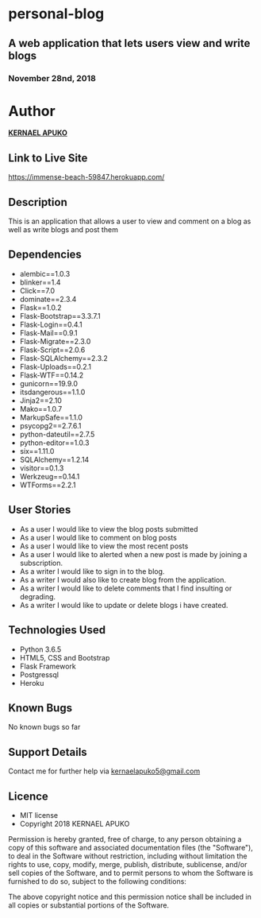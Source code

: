 # personal-blog
## A web application that lets users view and write blogs 
### November 28nd, 2018


# Author
  **[KERNAEL APUKO](https://github.com/kernael92)**


## Link to Live Site 
https://immense-beach-59847.herokuapp.com/



## Description
  This is an application that allows a user to view and comment on a blog as well as write blogs and post them
  


## Dependencies
* alembic==1.0.3
* blinker==1.4
* Click==7.0
* dominate==2.3.4
* Flask==1.0.2
* Flask-Bootstrap==3.3.7.1
* Flask-Login==0.4.1
* Flask-Mail==0.9.1
* Flask-Migrate==2.3.0
* Flask-Script==2.0.6
* Flask-SQLAlchemy==2.3.2
* Flask-Uploads==0.2.1
* Flask-WTF==0.14.2
* gunicorn==19.9.0
* itsdangerous==1.1.0
* Jinja2==2.10
* Mako==1.0.7
* MarkupSafe==1.1.0
* psycopg2==2.7.6.1
* python-dateutil==2.7.5
* python-editor==1.0.3
* six==1.11.0
* SQLAlchemy==1.2.14
* visitor==0.1.3
* Werkzeug==0.14.1
* WTForms==2.2.1



## User Stories
* As a user I would like to view the blog posts submitted
* As a user I would like to comment on blog posts
* As a user I would like to view the most recent posts
* As a user I would like to alerted when a new post is made by joining a subscription.
* As a writer I would like to sign in to the blog.
* As a writer I would also like to create blog from the application.
* As a writer I would like to delete comments that I find insulting or degrading.
* As a writer I would like to update or delete blogs i have created.
## Technologies Used
  * Python 3.6.5
  * HTML5, CSS and Bootstrap
  * Flask Framework
  * Postgressql
  * Heroku

## Known Bugs
No known bugs so far

## Support Details
Contact me for further help via kernaelapuko5@gmail.com

## Licence
* MIT license
* Copyright 2018 KERNAEL APUKO

Permission is hereby granted, free of charge, to any person obtaining a copy of this software and associated documentation files (the "Software"), to deal in the Software without restriction, including without limitation the rights to use, copy, modify, merge, publish, distribute, sublicense, and/or sell copies of the Software, and to permit persons to whom the Software is furnished to do so, subject to the following conditions:

The above copyright notice and this permission notice shall be included in all copies or substantial portions of the Software.
